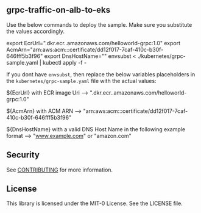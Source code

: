 ## grpc-traffic-on-alb-to-eks

Use the below commands to deploy the sample. Make sure you substitute the values accordingly. 

export EcrUrl="<AccountId>.dkr.ecr.<AWS-Region>.amazonaws.com/helloworld-grpc:1.0"
export AcmArn="arn:aws:acm:<AWS-Region>:<AccountId>:certificate/dd12f017-7caf-410c-b30f-646fff5b3f96"
export DnsHostName="<DNS-HostName>"
envsubst < ./kubernetes/grpc-sample.yaml | kubectl apply -f -

If you dont have `envsubst`, then replace the below variables placeholders in the `kubernetes/grpc-sample.yaml` file with the actual values: 

${EcrUrl} with ECR image Uri --> "<AccountId>.dkr.ecr.<AWS-Region>.amazonaws.com/helloworld-grpc:1.0"

${AcmArn} with ACM ARN --> "arn:aws:acm:<AWS-Region>:<AccountId>:certificate/dd12f017-7caf-410c-b30f-646fff5b3f96"

${DnsHostName} with a valid DNS Host Name in the following example format --> "www.example.com" or "amazon.com" 

## Security

See [CONTRIBUTING](CONTRIBUTING.md#security-issue-notifications) for more information.

## License

This library is licensed under the MIT-0 License. See the LICENSE file.

